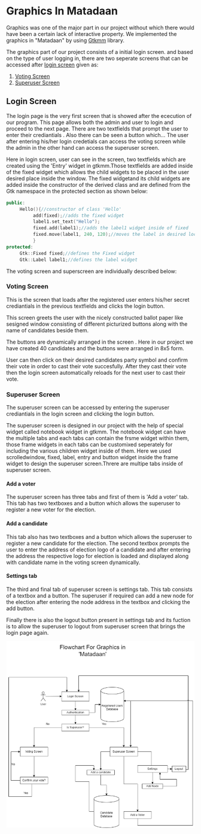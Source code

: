 # Graphics In Matadaan
Graphics was one of the major part in our project without which there would have been a certain lack of interactive property. We implemented the graphics in "Matadaan" by using [Gtkmm](http://www.gtkmm.org/en/) library.

The graphics part of our project consists of a initial login screen. and based on the type of user logging in, there are two seperate screens that can be accessed after [login screen](#login-screen) given as: 



   1. [Voting Screen](#voting-screen)     
   2. [Superuser Screen](#superuser-screen)    
     


## Login Screen
The login page is the very first screen that is showed after the ececution of our program. This page allows both the admin and user to login and proceed to the next page. There are two textfields that prompt the user to enter their crediantials . Also there can be seen a button which...  The user after entering his/her login credetials can access the voting screen while the admin in the other hand can access the superuser screen.

Here in login screen, user can see in the screen, two textfields which are created using the 'Entry' widget in gtkmm.Those textfields are added inside of the fixed widget which allows the child widgets to be placed in the user desired place inside the window. The fixed widgetand its child widgets are added inside the constructor of the derived class and are defined from the Gtk namespace in the protected section as shown below:
```cpp
public:
     Hello(){//constructor of class 'Hello'
          add(fixed);//adds the fixed widget
          label1.set_text("Hello");
          fixed.add(label1);//adds the label1 widget inside of fixed
          fixed.move(label1, 240, 120);//moves the label in desired location
          }
protected:
     Gtk::Fixed fixed;//defines the Fixed widget
     Gtk::Label label1;//defines the label widget
```
The voting screen and superscreen are individually described below:

### Voting Screen
This is the screen that loads after the registered user enters his/her secret crediantials in the previous textfields and clicks the login button.

This screen greets the user with the nicely constructed ballot paper like sesigned window consisting of different picturized buttons along with the name of candidates beside them.

The buttons are dynamically arranged in the screen . Here in our project we have created 40 candidates and the buttons were arranged in 8x5 form.

User can then click on their desired candidates party symbol and confirm their vote in order to cast their vote succesfully. After they cast their vote then the login screen automatically reloads for the next user to cast their vote.

   
### Superuser Screen
The superuser screen can be accessed by entering the superuser crediantials in the login screen and clicking the login button.

The superuser screen is designed in our project with the help of special widget called notebook widget in gtkmm. The notebook widget can have the multiple tabs and each tabs can contain the frsme widget within them, those frame widgets in each tabs can be customixed seperately for including the various children widget inside of them. Here we used scrolledwindow, fixed, label, entry and button widget inside the frame widget to design the superuser screen.Threre are multipe tabs inside of superuser screen.

#### Add a voter
The superuser screen has three tabs and first of them is 'Add a voter' tab. This tab has two textboxes and a button which allows the superuser to register a new voter for the election. 

#### Add a candidate
This tab also has two textboxes and a button which allows the superuser to register a new candidate for the election. The second textbox prompts the user to enter the address of election logo of a candidate and after entering the address the respective logo for election is loaded and displayed along with candidate name in the voting screen dynamically.

#### Settings tab
The third and final tab of superuser screen is settings tab. This tab consists of a textbox and a button. The superuser if required can add a new node for the election after entering the node address in the textbox and clicking the add button.

Finally there is also the logout button present in settings tab and its fuction is to allow the superuser to logout from superuser screen that brings the login page again.

![](images/GraphicsFlowchart.png)